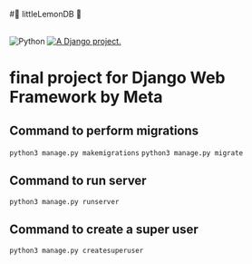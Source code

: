 ﻿#🍋 littleLemonDB 🍋

<br>
<img src="https://camo.githubusercontent.com/646704fff2f58ed26aa9cd2044a70c65eb9033cbb2b1820826ba6413a7792555/68747470733a2f2f696d672e736869656c64732e696f2f62616467652f2d507974686f6e2d3335373241353f7374796c653d666f722d7468652d6261646765" alt="Python" data-canonical-src="https://img.shields.io/badge/-Python-3572A5?style=for-the-badge" style="max-width: 100%;">
<a href="http://www.djangoproject.com/"><img src="https://www.djangoproject.com/m/img/badges/djangoproject120x25.gif" border="0" alt="A Django project." title="A Django project." /></a>
<br>

<h1>final project for Django Web Framework by Meta </h1>

<h2> Command to perform migrations </h2>
<code>python3 manage.py makemigrations</code>
<code>python3 manage.py migrate</code>

<h2> Command to run server </h2>
<code>python3 manage.py runserver</code>

<h2> Command to create a super user </h2>
<code>python3 manage.py createsuperuser</code>
